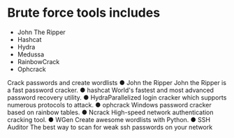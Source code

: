 # Brute force tools includes

- John The Ripper
- Hashcat
- Hydra
- Medussa
- RainbowCrack
- Ophcrack

Crack passwords and create wordlists
● John the Ripper
John the Ripper is a fast password cracker.
● hashcat
World's fastest and most advanced password recovery utility.
●
HydraParallelized login cracker which supports numerous protocols to attack.
● ophcrack
Windows password cracker based on rainbow tables.
● Ncrack
High-speed network authentication cracking tool.
● WGen
Create awesome wordlists with Python.
● SSH Auditor
The best way to scan for weak ssh passwords on your network